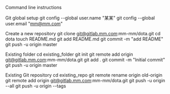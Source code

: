 Command line instructions

Git global setup
git config --global user.name "某某"
git config --global user.email "mm@mm.com"

Create a new repository
git clone git@gitlab.mm.com:mm-mm/dota.git
cd dota
touch README.md
git add README.md
git commit -m "add README"
git push -u origin master

Existing folder
cd existing_folder
git init
git remote add origin git@gitlab.mm.com:mm-mm/dota.git
git add .
git commit -m "Initial commit"
git push -u origin master

Existing Git repository
cd existing_repo
git remote rename origin old-origin
git remote add origin git@gitlab.mm.com:mm-mm/dota.git
git push -u origin --all
git push -u origin --tags

